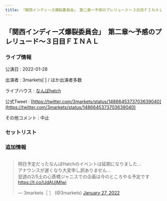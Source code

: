 ```yaml
---
title: 「関西インディーズ爆裂委員会」　第二章～予感のプレリュード～３日目ＦＩＮＡＬ | 2022-01-28
---
```

## 「関西インディーズ爆裂委員会」　第二章～予感のプレリュード～３日目ＦＩＮＡＬ

### ライブ情報

公演日
:    2022-01-28

出演者
:    3markets[ ] / ほか出演者多数

ライブハウス
:    [なんばhatch](livehouse015.html)

公式Tweet
:    [https://twitter.com/3markets/status/1486645373703639040](https://twitter.com/3markets/status/1486645373703639040)

その他コメント
:    中止

### セットリスト



### 追加情報


<img src="">

<blockquote class="twitter-tweet"><p lang="ja" dir="ltr">明日予定だったなんばHatchのイベントは延期になりました…<br>アナウンスが遅くなり大変申し訳ありません…<br>翌週の2/5土の心斎橋ジャニスでの企画は今のところやる予定です <a href="https://t.co/lJdAUjMIwi">https://t.co/lJdAUjMIwi</a></p>&mdash; 3markets［ ］ (@3markets) <a href="https://twitter.com/3markets/status/1486645373703639040?ref_src=twsrc%5Etfw">January 27, 2022</a></blockquote>
<script async src="https://platform.twitter.com/widgets.js" charset="utf-8"></script>


